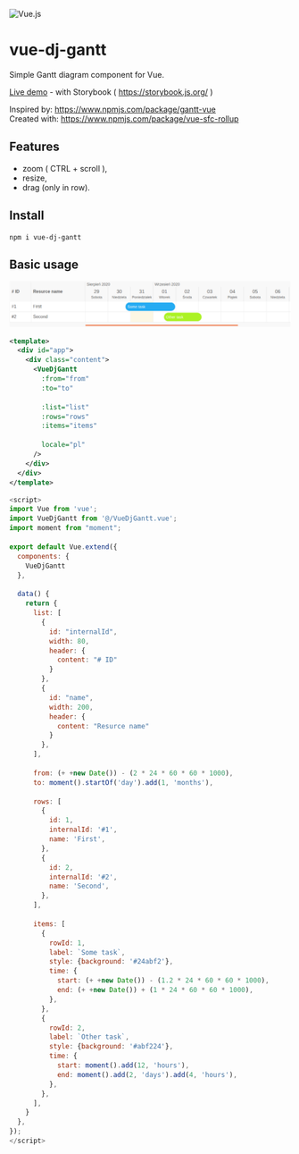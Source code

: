 <p float="left">
    <img src="https://cdn.auth0.com/blog/vuejs/vue-logo.png" alt="Vue.js" width="100"/>
</p>

# vue-dj-gantt

Simple Gantt diagram component for Vue.

[Live demo](https://jdoleczek.github.io/vue-dj-gantt/) - with Storybook ( https://storybook.js.org/ )

Inspired by: https://www.npmjs.com/package/gantt-vue \
Created with: https://www.npmjs.com/package/vue-sfc-rollup

## Features

- zoom ( CTRL + scroll ),
- resize,
- drag (only in row).

## Install

```
npm i vue-dj-gantt
```

## Basic usage

![vue-dj-gantt](/images/vue-dj-gantt-example1.png)

```xml
<template>
  <div id="app">
    <div class="content">
      <VueDjGantt
        :from="from"
        :to="to"

        :list="list"
        :rows="rows"
        :items="items"

        locale="pl"
      />
    </div>
  </div>
</template>
```

```javascript
<script>
import Vue from 'vue';
import VueDjGantt from '@/VueDjGantt.vue';
import moment from "moment";

export default Vue.extend({
  components: {
    VueDjGantt
  },

  data() {
    return {
      list: [
        {
          id: "internalId",
          width: 80,
          header: {
            content: "# ID"
          }
        },
        {
          id: "name",
          width: 200,
          header: {
            content: "Resurce name"
          }
        },
      ],

      from: (+ +new Date()) - (2 * 24 * 60 * 60 * 1000),
      to: moment().startOf('day').add(1, 'months'),

      rows: [
        {
          id: 1,
          internalId: '#1',
          name: 'First',
        },
        {
          id: 2,
          internalId: '#2',
          name: 'Second',
        },
      ],

      items: [
        {
          rowId: 1,
          label: `Some task`,
          style: {background: '#24abf2'},
          time: {
            start: (+ +new Date()) - (1.2 * 24 * 60 * 60 * 1000),
            end: (+ +new Date()) + (1 * 24 * 60 * 60 * 1000),
          },
        },
        {
          rowId: 2,
          label: `Other task`,
          style: {background: '#abf224'},
          time: {
            start: moment().add(12, 'hours'),
            end: moment().add(2, 'days').add(4, 'hours'),
          },
        },
      ],
    }
  },
});
</script>
```

